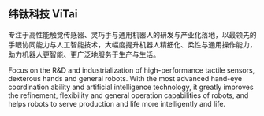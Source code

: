## 纬钛科技  ViTai

专注于高性能触觉传感器、灵巧手与通用机器人的研发与产业化落地，以最领先的手眼协同能力与人工智能技术，大幅度提升机器人精细化、柔性与通用操作能力，助力机器人更智能、更广泛地服务于生产与生活。

Focus on the R&D and industrialization of high-performance tactile sensors, dexterous hands and general robots. With the most advanced hand-eye coordination ability and artificial intelligence technology, it greatly improves the refinement, flexibility and general operation capabilities of robots, and helps robots to serve production and life more intelligently and life.
